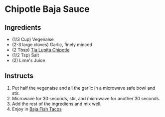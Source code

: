 # Chipotle Baja Sauce

## Ingredients

* (1/3 Cup) Vegenaise
* (2-3 large cloves) Garlic, finely minced
* (2 Tbsp) [Tia Lupita Chipotle](https://tialupitafoods.com/products/chipotle-hot-sauce)
* (1/2 Tsp) Salt
* (2) Lime's Juice

## Instructs

1. Put half the vegenaise and all the garlic in a microwave safe bowl and stir.
2. Microwave for 30 seconds, stir, and microwave for another 30 seconds.
3. Add the rest of the ingrediens and mix well.
2. Enjoy in [Baja Fish Tacos](../../Mains/Baja_Fish_Tacos/readme.md)